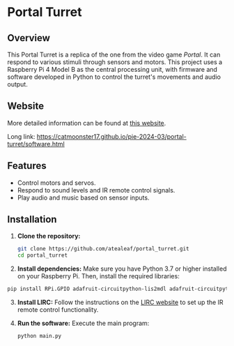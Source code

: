 # Portal Turret

## Overview
This Portal Turret is a replica of the one from the video game *Portal*. It can respond to various stimuli through sensors and motors. This project uses a Raspberry Pi 4 Model B as the central processing unit, with firmware and software developed in Python to control the turret's movements and audio output.

## Website
More detailed information can be found at [this website](https://catmoonster17.github.io/pie-2024-03/portal-turret/software.html).

Long link: https://catmoonster17.github.io/pie-2024-03/portal-turret/software.html

## Features
- Control motors and servos.
- Respond to sound levels and IR remote control signals.
- Play audio and music based on sensor inputs.

## Installation

1. **Clone the repository:**
   ```bash
   git clone https://github.com/atealeaf/portal_turret.git
   cd portal_turret
   ```

2. **Install dependencies:**
  Make sure you have Python 3.7 or higher installed on your Raspberry Pi. Then, install the required libraries:
  ```bash
  pip install RPi.GPIO adafruit-circuitpython-lis2mdl adafruit-circuitpython-lsm303-accel adafruit-circuitpython-pcf8591 audioplayer mutagen playsound
  ```

3. **Install LIRC:**
   Follow the instructions on the [LIRC website](https://www.lirc.org/) to set up the IR remote control functionality.

4. **Run the software:**
  Execute the main program:
   ```bash
   python main.py
   ```
